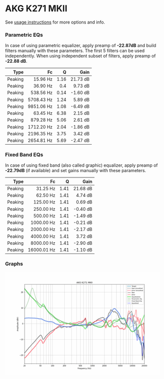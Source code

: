 # AKG K271 MKII
See [usage instructions](https://github.com/jaakkopasanen/AutoEq#usage) for more options and info.

### Parametric EQs
In case of using parametric equalizer, apply preamp of **-22.87dB** and build filters manually
with these parameters. The first 5 filters can be used independently.
When using independent subset of filters, apply preamp of **-22.88 dB**.

| Type    | Fc         |    Q | Gain     |
|--------:|-----------:|-----:|---------:|
| Peaking | 15.96 Hz   | 1.16 | 21.73 dB |
| Peaking | 36.90 Hz   | 0.4  | 9.73 dB  |
| Peaking | 538.56 Hz  | 0.14 | -1.60 dB |
| Peaking | 5708.43 Hz | 1.24 | 5.89 dB  |
| Peaking | 9851.06 Hz | 1.08 | -6.49 dB |
| Peaking | 63.45 Hz   | 6.38 | 2.15 dB  |
| Peaking | 879.28 Hz  | 5.06 | 2.61 dB  |
| Peaking | 1712.20 Hz | 2.04 | -1.86 dB |
| Peaking | 2196.35 Hz | 3.75 | 3.42 dB  |
| Peaking | 2654.81 Hz | 5.69 | -2.47 dB |

### Fixed Band EQs
In case of using fixed band (also called graphic) equalizer, apply preamp of **-22.79dB**
(if available) and set gains manually with these parameters.

| Type    | Fc          |    Q | Gain     |
|--------:|------------:|-----:|---------:|
| Peaking | 31.25 Hz    | 1.41 | 21.68 dB |
| Peaking | 62.50 Hz    | 1.41 | 4.74 dB  |
| Peaking | 125.00 Hz   | 1.41 | 0.69 dB  |
| Peaking | 250.00 Hz   | 1.41 | -0.40 dB |
| Peaking | 500.00 Hz   | 1.41 | -1.49 dB |
| Peaking | 1000.00 Hz  | 1.41 | -0.21 dB |
| Peaking | 2000.00 Hz  | 1.41 | -2.17 dB |
| Peaking | 4000.00 Hz  | 1.41 | 3.72 dB  |
| Peaking | 8000.00 Hz  | 1.41 | -2.90 dB |
| Peaking | 16000.01 Hz | 1.41 | -1.10 dB |

### Graphs
![](./AKG%20K271%20MKII.png)